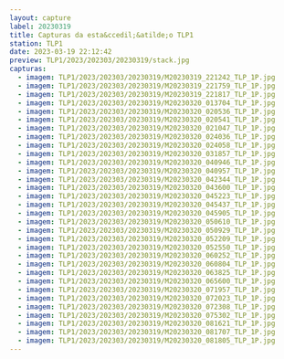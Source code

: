 ```yaml
---
layout: capture
label: 20230319
title: Capturas da esta&ccedil;&atilde;o TLP1
station: TLP1
date: 2023-03-19 22:12:42
preview: TLP1/2023/202303/20230319/stack.jpg
capturas:
  - imagem: TLP1/2023/202303/20230319/M20230319_221242_TLP_1P.jpg
  - imagem: TLP1/2023/202303/20230319/M20230319_221759_TLP_1P.jpg
  - imagem: TLP1/2023/202303/20230319/M20230319_221817_TLP_1P.jpg
  - imagem: TLP1/2023/202303/20230319/M20230320_013704_TLP_1P.jpg
  - imagem: TLP1/2023/202303/20230319/M20230320_020536_TLP_1P.jpg
  - imagem: TLP1/2023/202303/20230319/M20230320_020541_TLP_1P.jpg
  - imagem: TLP1/2023/202303/20230319/M20230320_021047_TLP_1P.jpg
  - imagem: TLP1/2023/202303/20230319/M20230320_024036_TLP_1P.jpg
  - imagem: TLP1/2023/202303/20230319/M20230320_024058_TLP_1P.jpg
  - imagem: TLP1/2023/202303/20230319/M20230320_031857_TLP_1P.jpg
  - imagem: TLP1/2023/202303/20230319/M20230320_040946_TLP_1P.jpg
  - imagem: TLP1/2023/202303/20230319/M20230320_040957_TLP_1P.jpg
  - imagem: TLP1/2023/202303/20230319/M20230320_042344_TLP_1P.jpg
  - imagem: TLP1/2023/202303/20230319/M20230320_043600_TLP_1P.jpg
  - imagem: TLP1/2023/202303/20230319/M20230320_045223_TLP_1P.jpg
  - imagem: TLP1/2023/202303/20230319/M20230320_045437_TLP_1P.jpg
  - imagem: TLP1/2023/202303/20230319/M20230320_045905_TLP_1P.jpg
  - imagem: TLP1/2023/202303/20230319/M20230320_050610_TLP_1P.jpg
  - imagem: TLP1/2023/202303/20230319/M20230320_050929_TLP_1P.jpg
  - imagem: TLP1/2023/202303/20230319/M20230320_052209_TLP_1P.jpg
  - imagem: TLP1/2023/202303/20230319/M20230320_052550_TLP_1P.jpg
  - imagem: TLP1/2023/202303/20230319/M20230320_060252_TLP_1P.jpg
  - imagem: TLP1/2023/202303/20230319/M20230320_060804_TLP_1P.jpg
  - imagem: TLP1/2023/202303/20230319/M20230320_063825_TLP_1P.jpg
  - imagem: TLP1/2023/202303/20230319/M20230320_065600_TLP_1P.jpg
  - imagem: TLP1/2023/202303/20230319/M20230320_071957_TLP_1P.jpg
  - imagem: TLP1/2023/202303/20230319/M20230320_072023_TLP_1P.jpg
  - imagem: TLP1/2023/202303/20230319/M20230320_072308_TLP_1P.jpg
  - imagem: TLP1/2023/202303/20230319/M20230320_075302_TLP_1P.jpg
  - imagem: TLP1/2023/202303/20230319/M20230320_081621_TLP_1P.jpg
  - imagem: TLP1/2023/202303/20230319/M20230320_081707_TLP_1P.jpg
  - imagem: TLP1/2023/202303/20230319/M20230320_081805_TLP_1P.jpg
---
```

